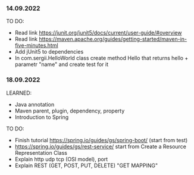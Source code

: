 ### 14.09.2022
TO DO:
* Read link https://junit.org/junit5/docs/current/user-guide/#overview 
* Read link https://maven.apache.org/guides/getting-started/maven-in-five-minutes.html
* Add jUnit5 to dependencies 
* In com.sergii.HelloWorld class create method Hello that returns hello + parametr "name" and create test for it

### 18.09.2022
LEARNED:
* Java annotation
* Maven parent, plugin, dependency, property
* Introduction to Spring

TO DO:
* Finish tutorial https://spring.io/guides/gs/spring-boot/ (start from test)
* https://spring.io/guides/gs/rest-service/ start from Create a Resource Representation Class
* Explain http udp tcp (OSI model), port
* Explain REST (GET, POST, PUT, DELETE) "GET MAPPING"